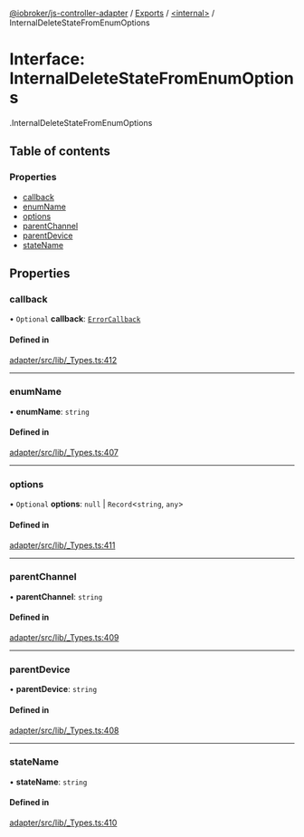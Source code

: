 [@iobroker/js-controller-adapter](../README.md) / [Exports](../modules.md) / [<internal\>](../modules/internal_.md) / InternalDeleteStateFromEnumOptions

# Interface: InternalDeleteStateFromEnumOptions

[<internal>](../modules/internal_.md).InternalDeleteStateFromEnumOptions

## Table of contents

### Properties

- [callback](internal_.InternalDeleteStateFromEnumOptions.md#callback)
- [enumName](internal_.InternalDeleteStateFromEnumOptions.md#enumname)
- [options](internal_.InternalDeleteStateFromEnumOptions.md#options)
- [parentChannel](internal_.InternalDeleteStateFromEnumOptions.md#parentchannel)
- [parentDevice](internal_.InternalDeleteStateFromEnumOptions.md#parentdevice)
- [stateName](internal_.InternalDeleteStateFromEnumOptions.md#statename)

## Properties

### callback

• `Optional` **callback**: [`ErrorCallback`](../modules/internal_.md#errorcallback)

#### Defined in

[adapter/src/lib/_Types.ts:412](https://github.com/ioBroker/ioBroker.js-controller/blob/79a9f5af/packages/adapter/src/lib/_Types.ts#L412)

___

### enumName

• **enumName**: `string`

#### Defined in

[adapter/src/lib/_Types.ts:407](https://github.com/ioBroker/ioBroker.js-controller/blob/79a9f5af/packages/adapter/src/lib/_Types.ts#L407)

___

### options

• `Optional` **options**: ``null`` \| `Record`<`string`, `any`\>

#### Defined in

[adapter/src/lib/_Types.ts:411](https://github.com/ioBroker/ioBroker.js-controller/blob/79a9f5af/packages/adapter/src/lib/_Types.ts#L411)

___

### parentChannel

• **parentChannel**: `string`

#### Defined in

[adapter/src/lib/_Types.ts:409](https://github.com/ioBroker/ioBroker.js-controller/blob/79a9f5af/packages/adapter/src/lib/_Types.ts#L409)

___

### parentDevice

• **parentDevice**: `string`

#### Defined in

[adapter/src/lib/_Types.ts:408](https://github.com/ioBroker/ioBroker.js-controller/blob/79a9f5af/packages/adapter/src/lib/_Types.ts#L408)

___

### stateName

• **stateName**: `string`

#### Defined in

[adapter/src/lib/_Types.ts:410](https://github.com/ioBroker/ioBroker.js-controller/blob/79a9f5af/packages/adapter/src/lib/_Types.ts#L410)
